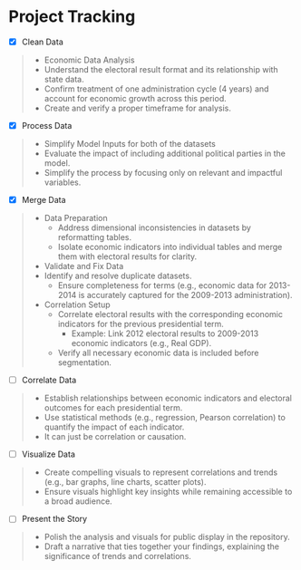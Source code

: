 # Project Tracking

- [x] Clean Data
> - Economic Data Analysis
> - Understand the electoral result format and its relationship with state data.
> - Confirm treatment of one administration cycle (4 years) and account for economic growth across this period.
> - Create and verify a proper timeframe for analysis.
- [x] Process Data
> - Simplify Model Inputs for both of the datasets
> - Evaluate the impact of including additional political parties in the model.
> - Simplify the process by focusing only on relevant and impactful variables.
- [X] Merge Data
> - Data Preparation
>    - Address dimensional inconsistencies in datasets by reformatting tables.
>    - Isolate economic indicators into individual tables and merge them with electoral results for clarity.
> - Validate and Fix Data
> - Identify and resolve duplicate datasets.
>    - Ensure completeness for terms (e.g., economic data for 2013-2014 is accurately captured for the 2009-2013 administration).
> - Correlation Setup
>     - Correlate electoral results with the corresponding economic indicators for the previous presidential term.
>        - Example: Link 2012 electoral results to 2009-2013 economic indicators (e.g., Real GDP).
>     - Verify all necessary economic data is included before segmentation.
- [ ] Correlate Data
> - Establish relationships between economic indicators and electoral outcomes for each presidential term.
> - Use statistical methods (e.g., regression, Pearson correlation) to quantify the impact of each indicator.
> - It can just be correlation or causation.
- [ ] Visualize Data
> - Create compelling visuals to represent correlations and trends (e.g., bar graphs, line charts, scatter plots).
> - Ensure visuals highlight key insights while remaining accessible to a broad audience.
- [ ] Present the Story
> - Polish the analysis and visuals for public display in the repository.
> - Draft a narrative that ties together your findings, explaining the significance of trends and correlations.